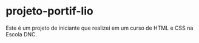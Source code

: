 # projeto-portif-lio
Este é um projeto de iniciante que realizei em um curso de HTML e CSS na Escola DNC.
